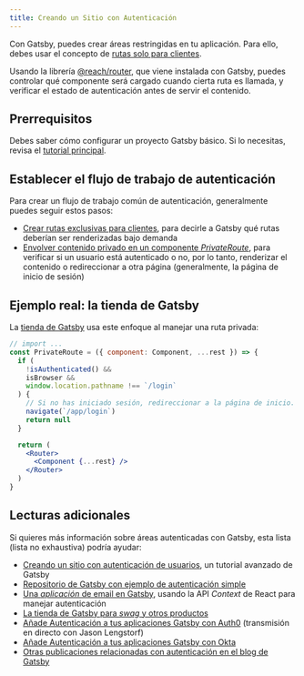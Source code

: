 ```yaml
---
title: Creando un Sitio con Autenticación
---
```


Con Gatsby, puedes crear áreas restringidas en tu aplicación. Para ello, debes
usar el concepto de [rutas solo para clientes](/docs/building-apps-with-gatsby/#client-only-routes).

Usando la librería [@reach/router](https://reach.tech/router/), que viene
instalada con Gatsby, puedes controlar qué componente será cargado cuando cierta
ruta es llamada, y verificar el estado de autenticación antes de servir
el contenido.

## Prerrequisitos

Debes saber cómo configurar un proyecto Gatsby básico. Si lo necesitas, revisa el
[tutorial principal](/tutorial).

## Establecer el flujo de trabajo de autenticación

Para crear un flujo de trabajo común de autenticación, generalmente puedes seguir estos pasos:

- [Crear rutas exclusivas para clientes](/tutorial/authentication-tutorial/#creating-client-only-routes),
  para decirle a Gatsby qué rutas deberían ser renderizadas bajo demanda
- [Envolver contenido privado en un componente _PrivateRoute_](/tutorial/authentication-tutorial/#controlling-private-routes),
  para verificar si un usuario está autenticado o no, por lo tanto, renderizar el contenido o
  redireccionar a otra página (generalmente, la página de inicio de sesión)

## Ejemplo real: la tienda de Gatsby

La [tienda de Gatsby](https://github.com/gatsbyjs/store.gatsbyjs.org) usa este
enfoque al manejar una ruta privada:

```jsx
// import ...
const PrivateRoute = ({ component: Component, ...rest }) => {
  if (
    !isAuthenticated() &&
    isBrowser &&
    window.location.pathname !== `/login`
  ) {
    // Si no has iniciado sesión, redireccionar a la página de inicio.
    navigate(`/app/login`)
    return null
  }

  return (
    <Router>
      <Component {...rest} />
    </Router>
  )
}
```

## Lecturas adicionales

Si quieres más información sobre áreas autenticadas con Gatsby, esta lista (lista no exhaustiva) podría ayudar:

- [Creando un sitio con autenticación de usuarios](/tutorial/authentication-tutorial), un tutorial avanzado de Gatsby
- [Repositorio de Gatsby con ejemplo de autenticación simple](https://github.com/gatsbyjs/gatsby/tree/master/examples/simple-auth)
- [Una _aplicación_ de email en Gatsby](https://github.com/DSchau/gatsby-mail), usando la API _Context_ de React para manejar autenticación
- [La tienda de Gatsby para _swag_ y otros productos](https://github.com/gatsbyjs/store.gatsbyjs.org)
- [Añade Autenticación a tus aplicaciones Gatsby con Auth0](/blog/2019-03-21-add-auth0-to-gatsby-livestream/) (transmisión en directo con Jason Lengstorf)
- [Añade Autenticación a tus aplicaciones Gatsby con Okta](https://www.youtube.com/watch?v=7b1iKuFWVSw&t=9s)
- [Otras publicaciones relacionadas con autenticación en el blog de Gatsby](/blog/tags/authentication/)
